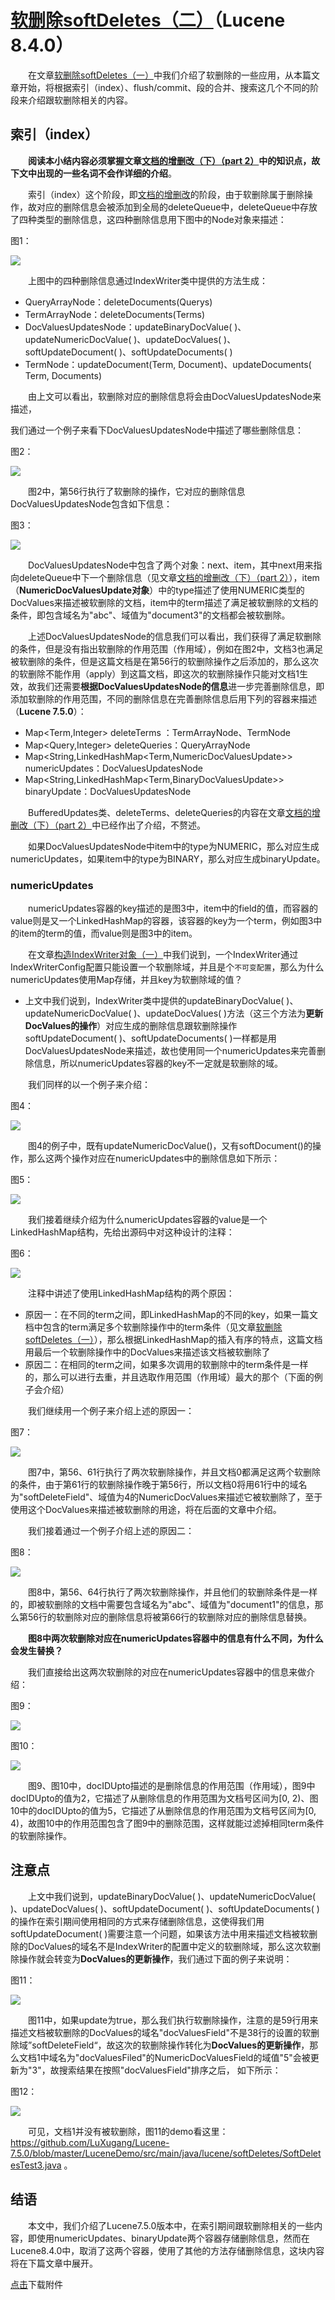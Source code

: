 # [软删除softDeletes（二）](https://www.amazingkoala.com.cn/Lucene/Index/)（Lucene 8.4.0）

&emsp;&emsp;在文章[软删除softDeletes（一）](https://www.amazingkoala.com.cn/Lucene/Index/2020/0616/148.html)中我们介绍了软删除的一些应用，从本篇文章开始，将根据索引（index）、flush/commit、段的合并、搜索这几个不同的阶段来介绍跟软删除相关的内容。

## 索引（index）

&emsp;&emsp;**阅读本小结内容必须掌握文章[文档的增删改（下）（part 2）](https://www.amazingkoala.com.cn/Lucene/Index/2019/0704/71.html)中的知识点，故下文中出现的一些名词不会作详细的介绍**。

&emsp;&emsp;索引（index）这个阶段，即[文档的增删改](https://www.amazingkoala.com.cn/Lucene/Index/2019/0626/68.html)的阶段，由于软删除属于删除操作，故对应的删除信息会被添加到全局的deleteQueue中，deleteQueue中存放了四种类型的删除信息，这四种删除信息用下图中的Node对象来描述：

图1：

<img src="http://www.amazingkoala.com.cn/uploads/lucene/index/软删除softDeletes/软删除softDeletes（二）/1.png">

&emsp;&emsp;上图中的四种删除信息通过IndexWriter类中提供的方法生成：

- QueryArrayNode：deleteDocuments(Querys)
- TermArrayNode：deleteDocuments(Terms)
- DocValuesUpdatesNode：updateBinaryDocValue( )、updateNumericDocValue( )、updateDocValues( )、softUpdateDocument( )、softUpdateDocuments( )
- TermNode：updateDocument(Term, Document)、updateDocuments( Term, Documents)

&emsp;&emsp;由上文可以看出，软删除对应的删除信息将会由DocValuesUpdatesNode来描述，

我们通过一个例子来看下DocValuesUpdatesNode中描述了哪些删除信息：

图2：

<img src="http://www.amazingkoala.com.cn/uploads/lucene/index/软删除softDeletes/软删除softDeletes（二）/2.png">

&emsp;&emsp;图2中，第56行执行了软删除的操作，它对应的删除信息DocValuesUpdatesNode包含如下信息：

图3：

<img src="http://www.amazingkoala.com.cn/uploads/lucene/index/软删除softDeletes/软删除softDeletes（二）/3.png">

&emsp;&emsp;DocValuesUpdatesNode中包含了两个对象：next、item，其中next用来指向deleteQueue中下一个删除信息（见文章[文档的增删改（下）（part 2）](https://www.amazingkoala.com.cn/Lucene/Index/2019/0704/71.html)），item（**NumericDocValuesUpdate对象**）中的type描述了使用NUMERIC类型的DocValues来描述被软删除的文档，item中的term描述了满足被软删除的文档的条件，即包含域名为"abc"、域值为"document3"的文档都会被软删除。


&emsp;&emsp;上述DocValuesUpdatesNode的信息我们可以看出，我们获得了满足软删除的条件，但是没有指出软删除的作用范围（作用域），例如在图2中，文档3也满足被软删除的条件，但是这篇文档是在第56行的软删除操作之后添加的，那么这次的软删除不能作用（apply）到这篇文档，即这次的软删除操作只能对文档1生效，故我们还需要**根据DocValuesUpdatesNode的信息**进一步完善删除信息，即添加软删除的作用范围，不同的删除信息在完善删除信息后用下列的容器来描述（**Lucene 7.5.0**）：

- Map<Term,Integer> deleteTerms ：TermArrayNode、TermNode
- Map<Query,Integer> deleteQueries：QueryArrayNode
- Map<String,LinkedHashMap<Term,NumericDocValuesUpdate>> numericUpdates：DocValuesUpdatesNode
- Map<String,LinkedHashMap<Term,BinaryDocValuesUpdate>> binaryUpdate：DocValuesUpdatesNode

&emsp;&emsp;BufferedUpdates类、deleteTerms、deleteQueries的内容在文章[文档的增删改（下）（part 2）](https://www.amazingkoala.com.cn/Lucene/Index/2019/0704/71.html)中已经作出了介绍，不赘述。

&emsp;&emsp;如果DocValuesUpdatesNode中item中的type为NUMERIC，那么对应生成numericUpdates，如果item中的type为BINARY，那么对应生成binaryUpdate。

### numericUpdates

&emsp;&emsp;numericUpdates容器的key描述的是图3中，item中的field的值，而容器的value则是又一个LinkedHashMap的容器，该容器的key为一个term，例如图3中的item的term的值，而value则是图3中的item。

&emsp;&emsp;在文章[构造IndexWriter对象（一）](https://www.amazingkoala.com.cn/Lucene/Index/2019/1111/106.html)中我们说到，一个IndexWriter通过IndexWriterConfig配置只能设置一个软删除域，并且是个`不可变配置`，那么为什么numericUpdates使用Map存储，并且key为软删除域的值？

- 上文中我们说到，IndexWriter类中提供的updateBinaryDocValue( )、updateNumericDocValue( )、updateDocValues( )方法（这三个方法为**更新DocValues的操作**）对应生成的删除信息跟软删除操作softUpdateDocument( )、softUpdateDocuments( )一样都是用DocValuesUpdatesNode来描述，故也使用同一个numericUpdates来完善删除信息，所以numericUpdates容器的key不一定就是软删除的域。

&emsp;&emsp;我们同样的以一个例子来介绍：

图4：

<img src="http://www.amazingkoala.com.cn/uploads/lucene/index/软删除softDeletes/软删除softDeletes（二）/4.png">

&emsp;&emsp;图4的例子中，既有updateNumericDocValue()，又有softDocument()的操作，那么这两个操作对应在numericUpdates中的删除信息如下所示：

图5：

<img src="http://www.amazingkoala.com.cn/uploads/lucene/index/软删除softDeletes/软删除softDeletes（二）/5.png">

&emsp;&emsp;我们接着继续介绍为什么numericUpdates容器的value是一个LinkedHashMap结构，先给出源码中对这种设计的注释：

图6：

<img src="http://www.amazingkoala.com.cn/uploads/lucene/index/软删除softDeletes/软删除softDeletes（二）/6.png">

&emsp;&emsp;注释中讲述了使用LinkedHashMap结构的两个原因：

- 原因一：在不同的term之间，即LinkedHashMap的不同的key，如果一篇文档中包含的term满足多个软删除操作中的term条件（见文章[软删除softDeletes（一）](https://www.amazingkoala.com.cn/Lucene/Index/2020/0616/148.html)），那么根据LinkedHashMap的插入有序的特点，这篇文档用最后一个软删除操作中的DocValues来描述该文档被软删除了
- 原因二：在相同的term之间，如果多次调用的软删除中的term条件是一样的，那么可以进行去重，并且选取作用范围（作用域）最大的那个（下面的例子会介绍）

&emsp;&emsp;我们继续用一个例子来介绍上述的原因一：

图7：

<img src="http://www.amazingkoala.com.cn/uploads/lucene/index/软删除softDeletes/软删除softDeletes（二）/7.png">

&emsp;&emsp;图7中，第56、61行执行了两次软删除操作，并且文档0都满足这两个软删除的条件，由于第61行的软删除操作晚于第56行，所以文档0将用61行中的域名为"softDeleteField"、域值为4的NumericDocValues来描述它被软删除了，至于使用这个DocValues来描述被软删除的用途，将在后面的文章中介绍。

&emsp;&emsp;我们接着通过一个例子介绍上述的原因二：

图8：

<img src="http://www.amazingkoala.com.cn/uploads/lucene/index/软删除softDeletes/软删除softDeletes（二）/8.png">

&emsp;&emsp;图8中，第56、64行执行了两次软删除操作，并且他们的软删除条件是一样的，即被软删除的文档中需要包含域名为"abc"、域值为"document1"的信息，那么第56行的软删除对应的删除信息将被第66行的软删除对应的删除信息替换。

&emsp;&emsp;**图8中两次软删除对应在numericUpdates容器中的信息有什么不同，为什么会发生替换？**

&emsp;&emsp;我们直接给出这两次软删除的对应在numericUpdates容器中的信息来做介绍：

图9：

<img src="http://www.amazingkoala.com.cn/uploads/lucene/index/软删除softDeletes/软删除softDeletes（二）/9.png">

图10：

<img src="http://www.amazingkoala.com.cn/uploads/lucene/index/软删除softDeletes/软删除softDeletes（二）/10.png">

&emsp;&emsp;图9、图10中，docIDUpto描述的是删除信息的作用范围（作用域），图9中docIDUpto的值为2，它描述了从删除信息的作用范围为文档号区间为[0, 2)、图10中的docIDUpto的值为5，它描述了从删除信息的作用范围为文档号区间为[0, 4)，故图10中的作用范围包含了图9中的删除范围，这样就能过滤掉相同term条件的软删除操作。

## 注意点

&emsp;&emsp;上文中我们说到，updateBinaryDocValue( )、updateNumericDocValue( )、updateDocValues( )、softUpdateDocument( )、softUpdateDocuments( )的操作在索引期间使用相同的方式来存储删除信息，这使得我们用softUpdateDocument( )需要注意一个问题，如果该方法中用来描述文档被软删除的DocValues的域名不是IndexWriter的配置中定义的软删除域，那么这次软删除操作就会转变为**DocValues的更新操作**，我们通过下面的例子来说明：

图11：

<img src="http://www.amazingkoala.com.cn/uploads/lucene/index/软删除softDeletes/软删除softDeletes（二）/11.png">

&emsp;&emsp;图11中，如果update为true，那么我们执行软删除操作，注意的是59行用来描述文档被软删除的DocValues的域名"docValuesField"不是38行的设置的软删除域”softDeleteField“，故这次的软删除操作转化为**DocValues的更新操作**，那么文档1中域名为"docValuesFiled"的NumericDocValuesField的域值"5"会被更新为"3"，故搜索结果在按照"docValuesField"排序之后， 如下所示：

图12：

<img src="http://www.amazingkoala.com.cn/uploads/lucene/index/软删除softDeletes/软删除softDeletes（二）/12.png">

&emsp;&emsp;可见，文档1并没有被软删除，图11的demo看这里：https://github.com/LuXugang/Lucene-7.5.0/blob/master/LuceneDemo/src/main/java/lucene/softDeletes/SoftDeletesTest3.java 。

## 结语

&emsp;&emsp;本文中，我们介绍了Lucene7.5.0版本中，在索引期间跟软删除相关的一些内容，即使用numericUpdates、binaryUpdate两个容器存储删除信息，然而在Lucene8.4.0中，取消了这两个容器，使用了其他的方法存储删除信息，这块内容将在下篇文章中展开。

[点击](http://www.amazingkoala.com.cn/attachment/Lucene/Index/软删除softDeletes/软删除softDeletes（二）/软删除softDeletes（二）.zip)下载附件